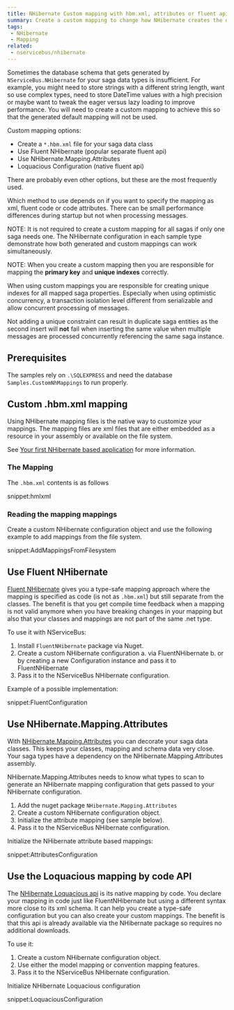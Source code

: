 ```yaml
---
title: NHibernate Custom mapping with hbm.xml, attributes or fluent api
summary: Create a custom mapping to change how NHibernate creates the database schema using different techniques.
tags:
 - NHibernate
 - Mapping
related:
 - nservicebus/nhibernate
---
```



Sometimes the database schema that gets generated by `NServiceBus.NHibernate` for your saga data types is insufficient. For example, you might need to store strings with a different string length, want so use complex types, need to store DateTime values with a high precision or maybe want to tweak the eager versus lazy loading to improve performance. You will need to create a custom mapping to achieve this so that the generated default mapping will not be used.

Custom mapping options:

* Create a `*.hbm.xml` file for your saga data class
* Use Fluent NHibernate (popular separate fluent api)
* Use NHibernate.Mapping.Attributes
* Loquacious Configuration (native fluent api)

There are probably even other options, but these are the most frequently used.

Which method to use depends on if you want to specify the mapping as xml, fluent code or code attributes. There can be small performance differences during startup but not when processing messages.

NOTE: It is not required to create a custom mapping for all sagas if only one saga needs one. The NHibernate configuration in each sample type demonstrate how both generated and custom mappings can work simultaneously.

NOTE: When you create a custom mapping then you are responsible for mapping the **primary key** and **unique indexes** correctly.

When using custom mappings you are responsible for creating unique indexes for all mapped saga properties. Especially when using optimistic concurrency, a transaction isolation level different from serializable and allow concurrent processing of messages.

Not adding a unique constraint can result in duplicate saga entities as the second insert will **not** fail when inserting the same value when multiple messages are processed concurrently referencing the same saga instance.


## Prerequisites

The samples rely on `.\SQLEXPRESS` and need the database `Samples.CustomNhMappings` to run properly. 


## Custom .hbm.xml mapping

Using NHibernate mapping files is the native way to customize your mappings. The mapping files are xml files that are either embedded as a resource in your assembly or available on the file system.

See [Your first NHibernate based application](http://nhibernate.info/doc/tutorials/first-nh-app/your-first-nhibernate-based-application.html) for more information.


### The Mapping

The `.hbm.xml` contents is as follows

snippet:hmlxml


### Reading the mapping mappings 

Create a custom NHibernate configuration object and use the following example to add mappings from the file system.

snippet:AddMappingsFromFilesystem


## Use Fluent NHibernate

[Fluent NHibernate](http://www.fluentnhibernate.org) gives you a type-safe mapping approach where the mapping is specified as code (is not as `.hbm.xml`) but still separate from the classes. The benefit is that you get compile time feedback when a mapping is not valid anymore when you have breaking changes in your mapping but also that your classes and mappings are not part of the same .net type.

To use it with NServiceBus:

1. Install `FluentNHibernate` package via Nuget.
2. Create a custom NHibernate configuration
a. via FluentNHibernate
b. or by creating a new Configuration instance and pass it to FluentNHibernate
3. Pass it to the NServiceBus NHibernate configuration.


Example of a possible implementation:

snippet:FluentConfiguration


## Use NHibernate.Mapping.Attributes

With [NHibernate.Mapping.Attributes](http://nhibernate.info/doc/nhibernate-reference/mapping-attributes.html) you can decorate your saga data classes. This keeps your classes, mapping and schema data very close. Your saga types have a dependency on the NHibernate.Mapping.Attributes assembly.

NHibernate.Mapping.Attributes needs to know what types to scan to generate an NHibernate mapping configuration that gets passed to your NHibernate configuration.

1. Add the nuget package `NHibernate.Mapping.Attributes`
2. Create a custom NHibernate configuration object.
3. Initialize the attribute mapping (see sample below).
4. Pass it to the NServiceBus NHibernate configuration.


Initialize the NHibernate attribute based mappings:

snippet:AttributesConfiguration


## Use the Loquacious mapping by code API

The [NHibernate Loquacious api](http://nhibernate.info/doc/howto/mapping/a-fully-working-skeleton-for-sexy-loquacious-nh.html) is its native mapping by code. You declare your mapping in code just like FluentNHibernate but using a different syntax more close to its xml schema. It can help you create a type-safe configuration but you can also create your custom mappings. The benefit is that this api is already available via the NHibernate package so requires no additional downloads.

To use it:

1. Create a custom NHibernate configuration object.
2. Use either the model mapping or convention mapping features.
3. Pass it to the NServiceBus NHibernate configuration.


Initialize NHibernate Loquacious configuration

snippet:LoquaciousConfiguration

